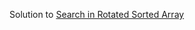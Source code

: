 Solution to [Search in Rotated Sorted Array](https://leetcode.com/problems/search-in-rotated-sorted-array/)
